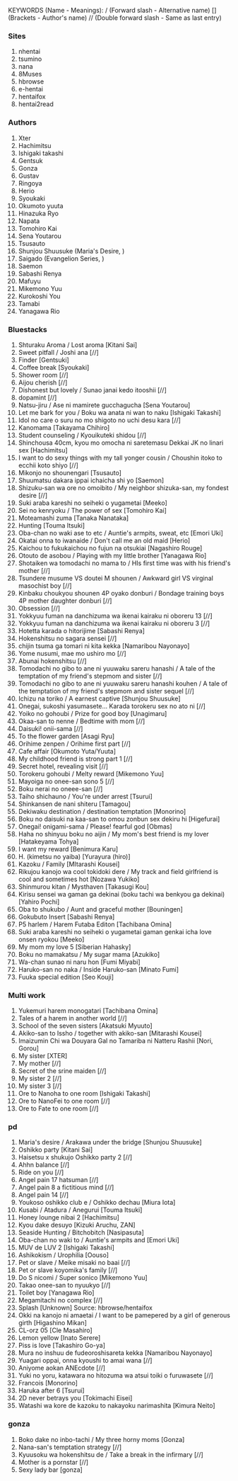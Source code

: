 KEYWORDS (Name - Meanings):
    / (Forward slash - Alternative name)
    [] (Brackets - Author's name)
    // (Double forward slash - Same as last entry)

### Sites
1. nhentai
1. tsumino
1. nana
1. 8Muses
1. hbrowse
1. e-hentai
1. hentaifox
1. hentai2read


### Authors
1. Xter
1. Hachimitsu
1. Ishigaki takashi
1. Gentsuk
1. Gonza
1. Gustav
1. Ringoya
1. Herio
1. Syoukaki
1. Okumoto yuuta
1. Hinazuka Ryo
1. Napata
1. Tomohiro Kai
1. Sena Youtarou
1. Tsusauto
1. Shunjou Shuusuke (Maria's Desire, )
1. Saigado (Evangelion Series, )
1. Saemon
1. Sabashi Renya
1. Mafuyu
1. Mikemono Yuu
1. Kurokoshi You
1. Tamabi
1. Yanagawa Rio


### Bluestacks
1. Shturaku Aroma / Lost aroma [Kitani Sai]
1. Sweet pitfall / Joshi ana [//]
1. Finder [Gentsuki]
1. Coffee break [Syoukaki]
1. Shower room [//]
1. Aijou cherish [//]
1. Dishonest but lovely / Sunao janai kedo itooshii [//]
1. dopamint [//]
1. Natsu-jiru / Ase ni mamirete gucchagucha [Sena Youtarou]
1. Let me bark for you / Boku wa anata ni wan to naku [Ishigaki Takashi]
1. Idol no care o suru no mo shigoto no uchi desu kara [//]
1. Kanomama [Takayama Chihiro]
1. Student counseling / Kyouikuteki shidou [//]
1. Shinchousa 40cm, kyou mo omocha ni saretemasu Dekkai JK no linari sex [Hachimitsu]
1. I want to do sexy things with my tall yonger cousin / Choushin itoko to ecchii koto shiyo [//]
1. Mikonjo no shounengari [Tsusauto]
1. Shuumatsu dakara ippai ichaicha shi yo [Saemon]
1. Shizuku-san wa ore no omoibito / My neighbor shizuka-san, my fondest desire [//]
1. Suki araba kareshi no seiheki o yugametai [Meeko]
1. Sei no kenryoku / The power of sex [Tomohiro Kai]
1. Moteamashi zuma [Tanaka Nanataka]
1. Hunting [Touma Itsuki]
1. Oba-chan no waki ase to etc / Auntie's armpits, sweat, etc [Emori Uki]
1. Okatai onna to iwanaide / Don't call me an old maid [Herio]
1. Kaichou to fukukaichou no fujun na otsukiai [Nagashiro Rouge]
1. Otouto de asobou / Playing with my little brother [Yanagawa Rio]
1. Shotaiken wa tomodachi no mama to / HIs first time was with his friend's mother [//]
1. Tsundere musume VS doutei M shounen / Awkward girl VS virginal masochist boy [//]
1. Kinbaku choukyou shounen 4P oyako donburi / Bondage training boys 4P mother daughter donburi [//]
1. Obsession [//]
1. Yokkyuu fuman na danchizuma wa ikenai kairaku ni oboreru 13 [//]
1. Yokkyuu fuman na danchizuma wa ikenai kairaku ni oboreru 3 [//]
1. Hotetta karada o hitorijime [Sabashi Renya]
1. Hokenshitsu no sagara sensei [//]
1. chijin tsuma ga tomari ni kita kekka [Namaribou Nayonayo]
1. Yome nusumi, mae mo ushiro mo [//]
1. Abunai hokenshitsu [//]
1. Tomodachi no gibo to ane ni yuuwaku sareru hanashi / A tale of the temptation of my friend's stepmom and sister [//]
1. Tomodachi no gibo to ane ni yuuwaku sareru hanashi kouhen / A tale of the temptation of my friend's stepmom and sister sequel [//]
1. Ichizu na toriko / A earnest captive [Shunjou Shuusuke]
1. Onegai, sukoshi yasumasete... Karada torokeru sex no ato ni [//]
1. Yoiko no gohoubi / Prize for good boy [Unagimaru]
1. Okaa-san to nenne / Bedtime with mom [//]
1. Daisuki! onii-sama [//]
1. To the flower garden [Asagi Ryu]
1. Orihime zenpen / Orihime first part [//]
1. Cafe affair [Okumoto Yuta/Yuuta]
1. My childhood friend is strong part 1 [//]
1. Secret hotel, revealing visit [//]
1. Torokeru gohoubi / Melty reward [Mikemono Yuu]
1. Mayoiga no onee-san sono 5 [//]
1. Boku nerai no oneee-san [//]
1. Taiho shichauno / You're under arrest [Tsurui]
1. Shinkansen de nani shiteru [Tamagou]
1. Dekiwaku destination / destination temptation [Monorino]
1. Boku no daisuki na kaa-san to omou zonbun sex dekiru hi [Higefurai]
1. Onegai! onigami-sama / Please! fearful god [Obmas]
1. Haha no shinyuu boku no aijin / My mom's best friend is my lover [Hatakeyama Tohya]
1. I want my reward [Benimura Karu]
1. H. (kimetsu no yaiba) [Yurayura (hiro)]
1. Kazoku / Family [MItarashi Kousei]
1. Rikujou kanojo wa cool tokidoki dere / My track and field girlfriend is cool and sometimes hot [Nozawa Yukiko]
1. Shinmurou kitan / Mysthaven [Takasugi Kou]
1. Kirisu sensei wa gaman ga dekinai (boku tachi wa benkyou ga dekinai) [Yahiro Pochi]
1. Oba to shukubo / Aunt and graceful mother [Bouningen]
1. Gokubuto Insert [Sabashi Renya]
1. P5 harlem / Harem Futaba Editon [Tachibana Omina]
1. Suki araba kareshi no seiheki o yugametai gaman genkai icha love onsen ryokou [Meeko]
1. My mom my love 5 [Siberian Hahasky]
1. Boku no mamakatsu / My sugar mama [Azukiko]
1. Wa-chan sunao ni naru hon [Fumi Miyabi]
1. Haruko-san no naka / Inside Haruko-san [Minato Fumi]
1. Fuuka special edition [Seo Kouji]

### Multi work
1. Yukemuri harem monogatari [Tachibana Omina]
1. Tales of a harem in another world [//]
1. School of the seven sisters [Akatsuki Myuuto]
1. Akiko-san to Issho / together with akiko-san [Mitarashi Kousei]
1. Imaizumin Chi wa Douyara Gal no Tamariba ni Natteru Rashii [Nori, Gorou]
1. My sister [XTER]
1. My mother [//]
1. Secret of the srine maiden [//]
1. My sister 2 [//]
1. My sister 3 [//]
1. Ore to Nanoha to one room [Ishigaki Takashi]
1. Ore to NanoFei to one room [//]
1. Ore to Fate to one room [//]

### pd
1. Maria's desire / Arakawa under the bridge [Shunjou Shuusuke]
1. Oshikko party [Kitani Sai]
1. Haisetsu x shukujo Oshikko party 2 [//]
1. Ahhn balance [//]
1. Ride on you [//]
1. Angel pain 17 hatsuman [//]
1. Angel pain 8 a fictitious mind [//]
1. Angel pain 14 [//] 
1. Youkoso oshikko club e / Oshikko dechau [Miura Iota]
1. Kusabi / Atadura / Anegurui [Touma Itsuki]
1. Honey lounge nibai 2 [Hachimitsu]
1. Kyou dake desuyo [Kizuki Aruchu, ZAN]
1. Seaside Hunting / Bitchobitch [Nasipasuta]
1. Oba-chan no waki to / Auntie's armpits and [Emori Uki]
1. MUV de LUV 2 [Ishigaki Takashi]
1. Ashikokism / Urophilia [Oouso]
1. Pet or slave / Meike misaki no baai [//]
1. Pet or slave koyomika's family [//]
1. Do S nicomi / Super sonico [Mikemono Yuu]
1. Takao onee-san to nyuukyo [//]
1. Toilet boy [Yanagawa Rio]
1. Megamitachi no complex [//]
1. Splash [Unknown] Source: hbrowse/hentaifox
1. Okki na kanojo ni amaetai / I want to be pamepered by a girl of generous girth [Higashino Mikan]
1. CL-orz 05 [Cle Masahiro]
1. Lemon yellow [Inato Serere]
1. Piss is love [Takashiro Go-ya]
1. Mura no inshuu de fudeoroshisareta kekka [Namaribou Nayonayo]
1. Yuagari oppai, onna kyoushi to amai wana [//]
1. Aniyome aokan ANEcdote [//]
1. Yuki no yoru, katawara no hitozuma wa atsui toiki o furuwasete [//]
1. Francois [Monorino]
1. Haruka after 6 [Tsurui]
1. 2D never betrays you [Tokimachi Eisei]
1. Watashi wa kore de kazoku to nakayoku narimashita [Kimura Neito]

### gonza
1. Boko dake no inbo-tachi / My three horny moms [Gonza]
1. Nana-san's temptation strategy [//]
1. Kyuusoku wa hokenshitsu de / Take a break in the infirmary [//]
1. Mother is a pornstar [//]
1. Sexy lady bar [gonza]


